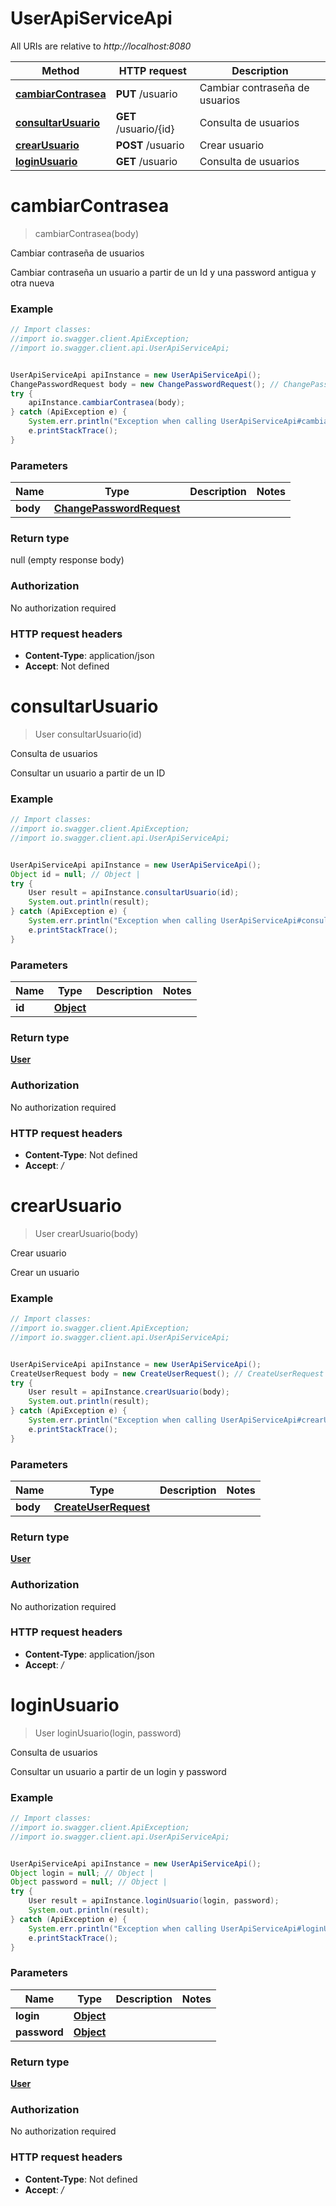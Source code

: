 # UserApiServiceApi

All URIs are relative to *http://localhost:8080*

Method | HTTP request | Description
------------- | ------------- | -------------
[**cambiarContrasea**](UserApiServiceApi.md#cambiarContrasea) | **PUT** /usuario | Cambiar contraseña de usuarios
[**consultarUsuario**](UserApiServiceApi.md#consultarUsuario) | **GET** /usuario/{id} | Consulta de usuarios
[**crearUsuario**](UserApiServiceApi.md#crearUsuario) | **POST** /usuario | Crear usuario
[**loginUsuario**](UserApiServiceApi.md#loginUsuario) | **GET** /usuario | Consulta de usuarios

<a name="cambiarContrasea"></a>
# **cambiarContrasea**
> cambiarContrasea(body)

Cambiar contraseña de usuarios

Cambiar contraseña un usuario a partir de un Id y una password antigua y otra nueva

### Example
```java
// Import classes:
//import io.swagger.client.ApiException;
//import io.swagger.client.api.UserApiServiceApi;


UserApiServiceApi apiInstance = new UserApiServiceApi();
ChangePasswordRequest body = new ChangePasswordRequest(); // ChangePasswordRequest | 
try {
    apiInstance.cambiarContrasea(body);
} catch (ApiException e) {
    System.err.println("Exception when calling UserApiServiceApi#cambiarContrasea");
    e.printStackTrace();
}
```

### Parameters

Name | Type | Description  | Notes
------------- | ------------- | ------------- | -------------
 **body** | [**ChangePasswordRequest**](ChangePasswordRequest.md)|  |

### Return type

null (empty response body)

### Authorization

No authorization required

### HTTP request headers

 - **Content-Type**: application/json
 - **Accept**: Not defined

<a name="consultarUsuario"></a>
# **consultarUsuario**
> User consultarUsuario(id)

Consulta de usuarios

Consultar un usuario a partir de un ID

### Example
```java
// Import classes:
//import io.swagger.client.ApiException;
//import io.swagger.client.api.UserApiServiceApi;


UserApiServiceApi apiInstance = new UserApiServiceApi();
Object id = null; // Object | 
try {
    User result = apiInstance.consultarUsuario(id);
    System.out.println(result);
} catch (ApiException e) {
    System.err.println("Exception when calling UserApiServiceApi#consultarUsuario");
    e.printStackTrace();
}
```

### Parameters

Name | Type | Description  | Notes
------------- | ------------- | ------------- | -------------
 **id** | [**Object**](.md)|  |

### Return type

[**User**](User.md)

### Authorization

No authorization required

### HTTP request headers

 - **Content-Type**: Not defined
 - **Accept**: */*

<a name="crearUsuario"></a>
# **crearUsuario**
> User crearUsuario(body)

Crear usuario

Crear un usuario

### Example
```java
// Import classes:
//import io.swagger.client.ApiException;
//import io.swagger.client.api.UserApiServiceApi;


UserApiServiceApi apiInstance = new UserApiServiceApi();
CreateUserRequest body = new CreateUserRequest(); // CreateUserRequest | 
try {
    User result = apiInstance.crearUsuario(body);
    System.out.println(result);
} catch (ApiException e) {
    System.err.println("Exception when calling UserApiServiceApi#crearUsuario");
    e.printStackTrace();
}
```

### Parameters

Name | Type | Description  | Notes
------------- | ------------- | ------------- | -------------
 **body** | [**CreateUserRequest**](CreateUserRequest.md)|  |

### Return type

[**User**](User.md)

### Authorization

No authorization required

### HTTP request headers

 - **Content-Type**: application/json
 - **Accept**: */*

<a name="loginUsuario"></a>
# **loginUsuario**
> User loginUsuario(login, password)

Consulta de usuarios

Consultar un usuario a partir de un login y password

### Example
```java
// Import classes:
//import io.swagger.client.ApiException;
//import io.swagger.client.api.UserApiServiceApi;


UserApiServiceApi apiInstance = new UserApiServiceApi();
Object login = null; // Object | 
Object password = null; // Object | 
try {
    User result = apiInstance.loginUsuario(login, password);
    System.out.println(result);
} catch (ApiException e) {
    System.err.println("Exception when calling UserApiServiceApi#loginUsuario");
    e.printStackTrace();
}
```

### Parameters

Name | Type | Description  | Notes
------------- | ------------- | ------------- | -------------
 **login** | [**Object**](.md)|  |
 **password** | [**Object**](.md)|  |

### Return type

[**User**](User.md)

### Authorization

No authorization required

### HTTP request headers

 - **Content-Type**: Not defined
 - **Accept**: */*

